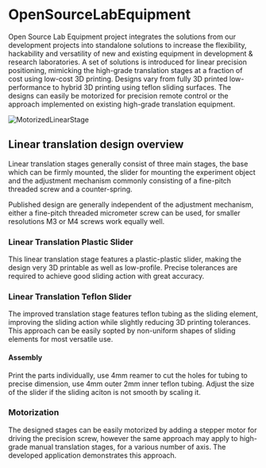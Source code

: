 OpenSourceLabEquipment
======================

Open Source Lab Equipment project integrates the solutions from our development projects into standalone solutions to increase the flexibility, hackability and versatility of new and existing equipment in development & research laboratories. A set of solutions is introduced for linear precision positioning, mimicking the high-grade translation stages at a fraction of cost using low-cost 3D printing. Designs vary from fully 3D printed low-performance to hybrid 3D printing using teflon sliding surfaces. The designs can easily be motorized for precision remote control or the approach implemented on existing high-grade translation equipment.

![MotorizedLinearStage](https://raw.github.com/IRNAS/OpenSourceLabEquipment/master/LinearTranslationStages.jpg)

## Linear translation design overview
Linear translation stages generally consist of three main stages, the base which can be firmly mounted, the slider for mounting the experiment object and the adjustment mechanism commonly consisting of a fine-pitch threaded screw and a counter-spring.

Published design are generally independent of the adjustment mechanism, either a fine-pitch threaded micrometer screw can be used, for smaller resolutions M3 or M4 screws work equally well.

### Linear Translation Plastic Slider
This linear translation stage features a plastic-plastic slider, making the design very 3D printable as well as low-profile. Precise tolerances are required to achieve good sliding action with great accuracy.

### Linear Translation Teflon Slider
The improved translation stage features teflon tubing as the sliding element, improving the sliding action while slightly reducing 3D printing tolerances. This approach can be easily sopted by non-uniform shapes of sliding elements for most versatile use.

#### Assembly
Print the parts individually, use 4mm reamer to cut the holes for tubing to precise dimension, use 4mm outer 2mm inner teflon tubing. Adjust the size of the slider if the sliding aciton is not smooth by scaling it.

### Motorization
The designed stages can be easily motorized by adding a stepper motor for driving the precision screw, however the same approach may apply to high-grade manual translation stages, for a various number of axis. The developed application demonstrates this approach.


